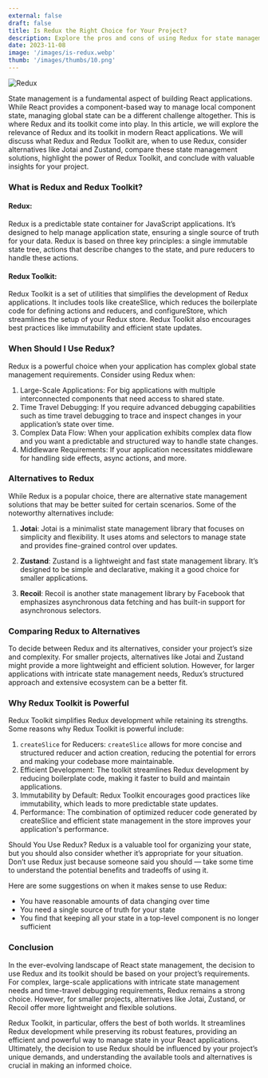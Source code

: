 ```yaml
---
external: false
draft: false
title: Is Redux the Right Choice for Your Project?
description: Explore the pros and cons of using Redux for state management in your web development projects. This article delves into the scenarios where Redux shines, its complexities, and alternatives to help you decide if Redux is the right choice for your application's architecture.
date: 2023-11-08
image: '/images/is-redux.webp'
thumb: '/images/thumbs/10.png'
---
```


![Redux](/images/is-redux.webp)

State management is a fundamental aspect of building React applications. While React provides a component-based way to manage local component state, managing global state can be a different challenge altogether. This is where Redux and its toolkit come into play. In this article, we will explore the relevance of Redux and its toolkit in modern React applications. We will discuss what Redux and Redux Toolkit are, when to use Redux, consider alternatives like Jotai and Zustand, compare these state management solutions, highlight the power of Redux Toolkit, and conclude with valuable insights for your project.

### What is Redux and Redux Toolkit?

#### Redux:

Redux is a predictable state container for JavaScript applications. It’s designed to help manage application state, ensuring a single source of truth for your data. Redux is based on three key principles: a single immutable state tree, actions that describe changes to the state, and pure reducers to handle these actions.

#### Redux Toolkit:

Redux Toolkit is a set of utilities that simplifies the development of Redux applications. It includes tools like createSlice, which reduces the boilerplate code for defining actions and reducers, and configureStore, which streamlines the setup of your Redux store. Redux Toolkit also encourages best practices like immutability and efficient state updates.

### When Should I Use Redux?

Redux is a powerful choice when your application has complex global state management requirements. Consider using Redux when:

1. Large-Scale Applications: For big applications with multiple interconnected components that need access to shared state.
2. Time Travel Debugging: If you require advanced debugging capabilities such as time travel debugging to trace and inspect changes in your application’s state over time.
3. Complex Data Flow: When your application exhibits complex data flow and you want a predictable and structured way to handle state changes.
4. Middleware Requirements: If your application necessitates middleware for handling side effects, async actions, and more.

### Alternatives to Redux

While Redux is a popular choice, there are alternative state management solutions that may be better suited for certain scenarios. Some of the noteworthy alternatives include:

1. **Jotai**:
Jotai is a minimalist state management library that focuses on simplicity and flexibility. It uses atoms and selectors to manage state and provides fine-grained control over updates.

2. **Zustand**:
Zustand is a lightweight and fast state management library. It’s designed to be simple and declarative, making it a good choice for smaller applications.

3. **Recoil**:
Recoil is another state management library by Facebook that emphasizes asynchronous data fetching and has built-in support for asynchronous selectors.

### Comparing Redux to Alternatives

To decide between Redux and its alternatives, consider your project’s size and complexity. For smaller projects, alternatives like Jotai and Zustand might provide a more lightweight and efficient solution. However, for larger applications with intricate state management needs, Redux’s structured approach and extensive ecosystem can be a better fit.

### Why Redux Toolkit is Powerful

Redux Toolkit simplifies Redux development while retaining its strengths. Some reasons why Redux Toolkit is powerful include:

1. `createSlice` for Reducers: `createSlice` allows for more concise and structured reducer and action creation, reducing the potential for errors and making your codebase more maintainable.
2. Efficient Development: The toolkit streamlines Redux development by reducing boilerplate code, making it faster to build and maintain applications.
3. Immutability by Default: Redux Toolkit encourages good practices like immutability, which leads to more predictable state updates.
4. Performance: The combination of optimized reducer code generated by createSlice and efficient state management in the store improves your application's performance.

Should You Use Redux?​
Redux is a valuable tool for organizing your state, but you should also consider whether it’s appropriate for your situation. Don’t use Redux just because someone said you should — take some time to understand the potential benefits and tradeoffs of using it.

Here are some suggestions on when it makes sense to use Redux:

- You have reasonable amounts of data changing over time
- You need a single source of truth for your state
- You find that keeping all your state in a top-level component is no longer sufficient

### Conclusion
In the ever-evolving landscape of React state management, the decision to use Redux and its toolkit should be based on your project’s requirements. For complex, large-scale applications with intricate state management needs and time-travel debugging requirements, Redux remains a strong choice. However, for smaller projects, alternatives like Jotai, Zustand, or Recoil offer more lightweight and flexible solutions.

Redux Toolkit, in particular, offers the best of both worlds. It streamlines Redux development while preserving its robust features, providing an efficient and powerful way to manage state in your React applications. Ultimately, the decision to use Redux should be influenced by your project’s unique demands, and understanding the available tools and alternatives is crucial in making an informed choice.